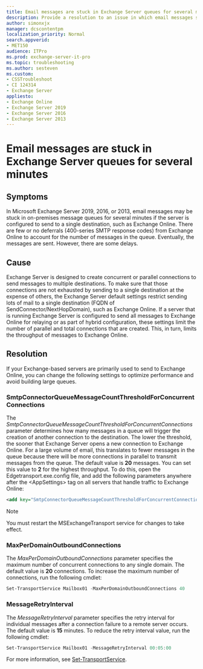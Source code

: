 ```yaml
---
title: Email messages are stuck in Exchange Server queues for several minutes
description: Provide a resolution to an issue in which email messages sending to Exchange Online is stuck in on-premises message queues for several minutes when the Exchange Server is configured to send to a single destination such as Exchange Online.
author: simonxjx
manager: dcscontentpm
localization_priority: Normal
search.appverid: 
- MET150
audience: ITPro
ms.prod: exchange-server-it-pro
ms.topic: troubleshooting
ms.author: sesteven
ms.custom: 
- CSSTroubleshoot
- CI 124314
- Exchange Server
appliesto:
- Exchange Online
- Exchange Server 2019
- Exchange Server 2016
- Exchange Server 2013
---
```


# Email messages are stuck in Exchange Server queues for several minutes

## Symptoms

In Microsoft Exchange Server 2019, 2016, or 2013, email messages may be stuck in on-premises message queues for several minutes if the server is configured to send to a single destination, such as Exchange Online. There are few or no deferrals (400-series SMTP response codes) from Exchange Online to account for the number of messages in the queue. Eventually, the messages are sent. However, there are some delays.

## Cause

Exchange Server is designed to create concurrent or parallel connections to send messages to multiple destinations. To make sure that those connections are not exhausted by sending to a single destination at the expense of others, the Exchange Server default settings restrict sending lots of mail to a single destination (FQDN of SendConnector/NextHopDomain), such as Exchange Online. If a server that is running Exchange Server is configured to send all messages to Exchange Online for relaying or as part of hybrid configuration, these settings limit the number of parallel and total connections that are created. This, in turn, limits the throughput of messages to Exchange Online.

## Resolution

If your Exchange-based servers are primarily used to send to Exchange Online, you can change the following settings to optimize performance and avoid building large queues.

### SmtpConnectorQueueMessageCountThresholdForConcurrentConnections

The *SmtpConnectorQueueMessageCountThresholdForConcurrentConnections* parameter determines how many messages in a queue will trigger the creation of another connection to the destination. The lower the threshold, the sooner that Exchange Server opens a new connection to Exchange Online. For a large volume of email, this translates to fewer messages in the queue because there will be more connections in parallel to transmit messages from the queue. The default value is **20** messages. You can set this value to **2** for the highest throughput. To do this, open the Edgetransport.exe.config file, and add the following parameters anywhere after the \<AppSettings> tag on all servers that handle traffic to Exchange Online:

```xml
<add key="SmtpConnectorQueueMessageCountThresholdForConcurrentConnections" value="2"/>
```

> [!NOTE]
> You must restart the MSExchangeTransport service for changes to take effect.

### MaxPerDomainOutboundConnections

The *MaxPerDomainOutboundConnections* parameter specifies the maximum number of concurrent connections to any single domain. The default value is **20** connections. To increase the maximum number of connections, run the following cmdlet:

```powershell
Set-TransportService Mailbox01 -MaxPerDomainOutboundConnections 40
```

### MessageRetryInterval

The *MessageRetryInterval* parameter specifies the retry interval for individual messages after a connection failure to a remote server occurs. The default value is **15** minutes. To reduce the retry interval value, run the following cmdlet:

```powershell
Set-TransportService Mailbox01 -MessageRetryInterval 00:05:00
```

For more information, see [Set-TransportService](/powershell/module/exchange/set-transportservice?view=exchange-ps&preserve-view=true).
